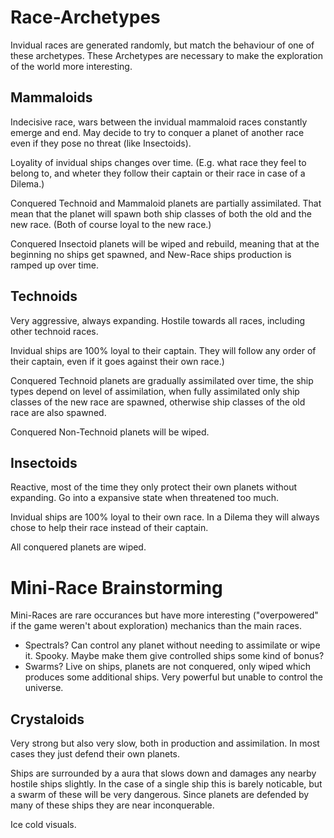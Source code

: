 # Race-Archetypes

Invidual races are generated randomly, but match the behaviour of one of these archetypes. These Archetypes are necessary to make the exploration of the world more interesting.

## Mammaloids

Indecisive race, wars between the invidual mammaloid races constantly emerge and end. May decide to try to conquer a planet of another race even if they pose no threat (like Insectoids).

Loyality of invidual ships changes over time. (E.g. what race they feel to belong to, and wheter they follow their captain or their race in case of a Dilema.)

Conquered Technoid and Mammaloid planets are partially assimilated. That mean that the planet will spawn both ship classes of both the old and the new race. (Both of course loyal to the new race.)

Conquered Insectoid planets will be wiped and rebuild, meaning that at the beginning no ships get spawned, and New-Race ships production is ramped up over time.

## Technoids

Very aggressive, always expanding. Hostile towards all races, including other technoid races.

Invidual ships are 100% loyal to their captain. They will follow any order of their captain, even if it goes against their own race.)

Conquered Technoid planets are gradually assimilated over time, the ship types depend on level of assimilation, when fully assimilated only ship classes of the new race are spawned, otherwise ship classes of the old race are also spawned.

Conquered Non-Technoid planets will be wiped.

## Insectoids

Reactive, most of the time they only protect their own planets without expanding. Go into a expansive state when threatened too much.

Invidual ships are 100% loyal to their own race. In a Dilema they will always chose to help their race instead of their captain.

All conquered planets are wiped.

# Mini-Race Brainstorming

Mini-Races are rare occurances but have more interesting ("overpowered" if the game weren't about exploration) mechanics than the main races.

- Spectrals? Can control any planet without needing to assimilate or wipe it. Spooky. Maybe make them give controlled ships some kind of bonus?
- Swarms? Live on ships, planets are not conquered, only wiped which produces some additional ships. Very powerful but unable to control the universe.

## Crystaloids

Very strong but also very slow, both in production and assimilation. In most cases they just defend their own planets.

Ships are surrounded by a aura that slows down and damages any nearby hostile ships slightly. In the case of a single ship this is barely noticable, but a swarm of these will be very dangerous.
Since planets are defended by many of these ships they are near inconquerable.

Ice cold visuals.